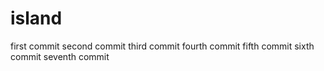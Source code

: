 # island
first commit
second commit
third commit
fourth commit
fifth commit
sixth commit
seventh commit